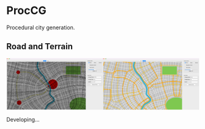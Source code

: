 # ProcCG
Procedural city generation.

## Road and Terrain
<!-- ## Processing Result -->
![Road Teaser](https://github.com/hjwdzh/ProcCG/raw/main/res/teaser.png)

Developing...
